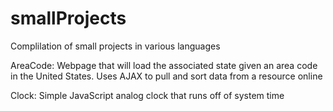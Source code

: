# smallProjects

Complilation of small projects in various languages

AreaCode: Webpage that will load the associated state given an area code in the United States. Uses AJAX to pull and sort data from a resource online

Clock: Simple JavaScript analog clock that runs off of system time
